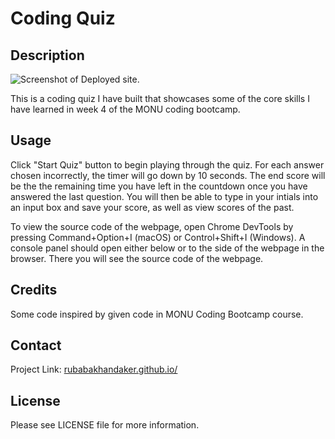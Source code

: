 # Coding Quiz

## Description
![Screenshot of Deployed site.]()

This is a coding quiz I have built that showcases some of the core skills I have learned in week 4 of the MONU coding bootcamp.

## Usage

Click "Start Quiz" button to begin playing through the quiz. For each answer chosen incorrectly, the timer will go down by 10 seconds. The end score will be the the remaining time you have left in the countdown once you have answered the last question. You will then be able to type in your intials into an input box and save your score, as well as view scores of the past.

To view the source code of the webpage, open Chrome DevTools by pressing Command+Option+I (macOS) or Control+Shift+I (Windows). A console panel should open either below or to the side of the webpage in the browser. There you will see the source code of the webpage.

## Credits

Some code inspired by given code in MONU Coding Bootcamp course.

## Contact

Project Link: [rubabakhandaker.github.io/]()

## License

Please see LICENSE file for more information.

